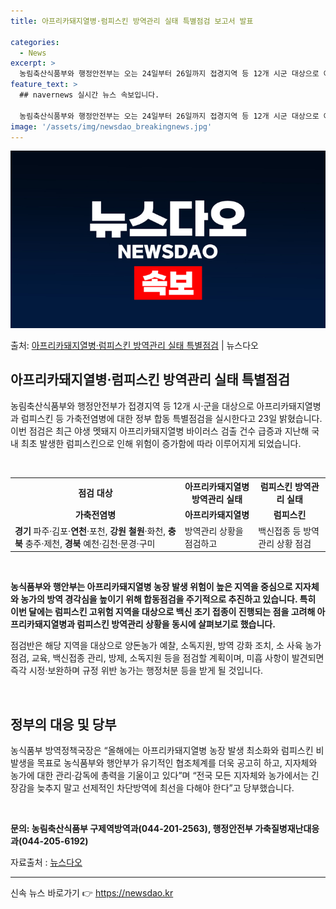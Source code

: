 ```yaml
---
title: 아프리카돼지열병·럼피스킨 방역관리 실태 특별점검 보고서 발표

categories:
  - News
excerpt: >
  농림축산식품부와 행정안전부는 오는 24일부터 26일까지 접경지역 등 12개 시군 대상으로 아프리카돼지열병, …
feature_text: >
  ## navernews 실시간 뉴스 속보입니다.

  농림축산식품부와 행정안전부는 오는 24일부터 26일까지 접경지역 등 12개 시군 대상으로 아프리카돼지열병, …
image: '/assets/img/newsdao_breakingnews.jpg'
---
```


![뉴스다오 속보](/assets/img/newsdao_breakingnews.jpg)

<p>출처: <a href="https://newsdao.kr/3646" rel="dofollow">아프리카돼지열병·럼피스킨 방역관리 실태 특별점검</a> | 뉴스다오</p>

<h2 data-ke-size="size26">아프리카돼지열병·럼피스킨 방역관리 실태 특별점검</h2>
<p data-ke-size="size16">농림축산식품부와 행정안전부가 접경지역 등 12개 시·군을 대상으로 아프리카돼지열병과 럼피스킨 등 가축전염병에 대한 정부 합동 특별점검을 실시한다고 23일 밝혔습니다. 이번 점검은 최근 야생 멧돼지 아프리카돼지열병 바이러스 검출 건수 급증과 지난해 국내 최초 발생한 럼피스킨으로 인해 위험이 증가함에 따라 이루어지게 되었습니다.</p>
<br>
<table>
	<tr>
		<th>점검 대상</th>
		<th>아프리카돼지열병 방역관리 실태</th>
		<th>럼피스킨 방역관리 실태</th>
	</tr>
	<tr>
		<td style="text-align: center; height: 17px;"><b>가축전염병</b></td>
		<td style="text-align: center; height: 17px;"><b>아프리카돼지열병</b></td>
		<td style="text-align: center; height: 17px;"><b>럼피스킨</b></td>
	</tr>
	<tr>
		<td><b>경기</b> 파주·김포·<b>연천</b>·포천, <b>강원</b> <b>철원</b>·화천, <b>충북</b> 충주·제천, <b>경북</b> 예천·김천·문경·구미</td>
		<td>방역관리 상황을 점검하고</td>
		<td>백신접종 등 방역관리 상황 점검</td>
	</tr>
</table>
<br>
<p data-ke-size="size16"><b>농식품부와 행안부는 아프리카돼지열병 농장 발생 위험이 높은 지역을 중심으로 지자체와 농가의 방역 경각심을 높이기 위해 합동점검을 주기적으로 추진하고 있습니다. 특히 이번 달에는 럼피스킨 고위험 지역을 대상으로 백신 조기 접종이 진행되는 점을 고려해 아프리카돼지열병과 럼피스킨 방역관리 상황을 동시에 살펴보기로 했습니다.</b></p>
<p data-ke-size="size16">점검반은 해당 지역을 대상으로 양돈농가 예찰, 소독지원, 방역 강화 조치, 소 사육 농가 점검, 교육, 백신접종 관리, 방제, 소독지원 등을 점검할 계획이며, 미흡 사항이 발견되면 즉각 시정·보완하며 규정 위반 농가는 행정처분 등을 받게 될 것입니다.</p>
<br>
<h2 data-ke-size="size23">정부의 대응 및 당부</h2>
<p data-ke-size="size16">농식품부 방역정책국장은 “올해에는 아프리카돼지열병 농장 발생 최소화와 럼피스킨 비발생을 목표로 농식품부와 행안부가 유기적인 협조체계를 더욱 공고히 하고, 지자체와 농가에 대한 관리·감독에 총력을 기울이고 있다”며 “전국 모든 지자체와 농가에서는 긴장감을 늦추지 말고 선제적인 차단방역에 최선을 다해야 한다”고 당부했습니다.</p>
<br>
<p data-ke-size="size16"><b>문의: 농림축산식품부 구제역방역과(044-201-2563), 행정안전부 가축질병재난대응과(044-205-6192)</b></p>
<p data-ke-size="size16">자료출처 : <a href="https://newsdao.kr/3646">뉴스다오</a></p>
<hr> 

신속 뉴스 바로가기 👉 <a href="https://newsdao.kr" rel="dofollow">https://newsdao.kr</a>


